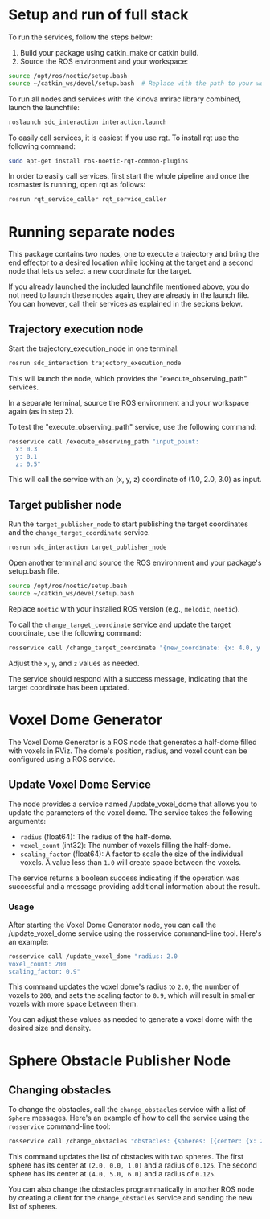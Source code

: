 # Setup and run of full stack

To run the services, follow the steps below:

1. Build your package using catkin_make or catkin build.
2. Source the ROS environment and your workspace:

```sh
source /opt/ros/noetic/setup.bash
source ~/catkin_ws/devel/setup.bash  # Replace with the path to your workspace if different
```

To run all nodes and services with the kinova mrirac library combined, launch the launchfile:

```sh
roslaunch sdc_interaction interaction.launch 
```

To easily call services, it is easiest if you use rqt. To install rqt use the following command:

```sh
sudo apt-get install ros-noetic-rqt-common-plugins
```

In order to easily call services, first start the whole pipeline and once the rosmaster is running, open rqt as follows:

```sh
rosrun rqt_service_caller rqt_service_caller
```


# Running separate nodes

This package contains two nodes, one to execute a trajectory and bring the end effector to a desired location while looking at the target and a second node that lets us select a new coordinate for the target.

If you already launched the included launchfile mentioned above, you do not need to launch these nodes again, they are already in the launch file. You can however, call their services as explained in the secions below.

## Trajectory execution node

Start the trajectory_execution_node in one terminal:

```sh
rosrun sdc_interaction trajectory_execution_node
```

This will launch the node, which provides the "execute_observing_path" services.

In a separate terminal, source the ROS environment and your workspace again (as in step 2).

To test the "execute_observing_path" service, use the following command:

```sh
rosservice call /execute_observing_path "input_point:
  x: 0.3
  y: 0.1
  z: 0.5"
```

This will call the service with an (x, y, z) coordinate of (1.0, 2.0, 3.0) as input.

## Target publisher node


Run the `target_publisher_node` to start publishing the target coordinates and the `change_target_coordinate` service.
   
```sh
rosrun sdc_interaction target_publisher_node
```

Open another terminal and source the ROS environment and your package's setup.bash file.
   
```sh
source /opt/ros/noetic/setup.bash
source ~/catkin_ws/devel/setup.bash
```

Replace `noetic` with your installed ROS version (e.g., `melodic`, `noetic`).

To call the `change_target_coordinate` service and update the target coordinate, use the following command:
   
```bash
rosservice call /change_target_coordinate "{new_coordinate: {x: 4.0, y: 0.0, z: 1.75}}"
```

Adjust the `x`, `y`, and `z` values as needed.

  The service should respond with a success message, indicating that the target coordinate has been updated.

# Voxel Dome Generator

The Voxel Dome Generator is a ROS node that generates a half-dome filled with voxels in RViz. The dome's position, radius, and voxel count can be configured using a ROS service.

## Update Voxel Dome Service

The node provides a service named /update_voxel_dome that allows you to update the parameters of the voxel dome. The service takes the following arguments:

* `radius` (float64): The radius of the half-dome.
* `voxel_count` (int32): The number of voxels filling the half-dome.
* `scaling_factor` (float64): A factor to scale the size of the individual voxels. A value less than `1.0` will create space between the voxels.

The service returns a boolean success indicating if the operation was successful and a message providing additional information about the result.

### Usage

After starting the Voxel Dome Generator node, you can call the /update_voxel_dome service using the rosservice command-line tool. Here's an example:

``` bash
rosservice call /update_voxel_dome "radius: 2.0
voxel_count: 200
scaling_factor: 0.9"
```

This command updates the voxel dome's radius to `2.0`, the number of voxels to `200`, and sets the scaling factor to `0.9`, which will result in smaller voxels with more space between them.

You can adjust these values as needed to generate a voxel dome with the desired size and density.

# Sphere Obstacle Publisher Node

## Changing obstacles
To change the obstacles, call the `change_obstacles` service with a list of `Sphere` messages. Here's an example of how to call the service using the `rosservice` command-line tool:

``` bash
rosservice call /change_obstacles "obstacles: {spheres: [{center: {x: 2.0, y: 0.0, z: 1.0}, radius: 0.125}, {center: {x: 2.0, y: 1.0, z: 1.0}, radius: 0.125}]}"
```

This command updates the list of obstacles with two spheres. The first sphere has its center at `(2.0, 0.0, 1.0)` and a radius of `0.125`. The second sphere has its center at `(4.0, 5.0, 6.0)` and a radius of `0.125`.

You can also change the obstacles programmatically in another ROS node by creating a client for the `change_obstacles` service and sending the new list of spheres.

